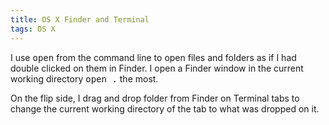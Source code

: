 ```yaml
---
title: OS X Finder and Terminal
tags: OS X
---
```


I use <tt>open</tt> from the command line to open files and folders as if I had double clicked on them in Finder. I open a Finder window in the current working directory <tt>open .</tt> the most.

On the flip side, I drag and drop folder from Finder on Terminal tabs to change the current working directory of the tab to what was dropped on it.

